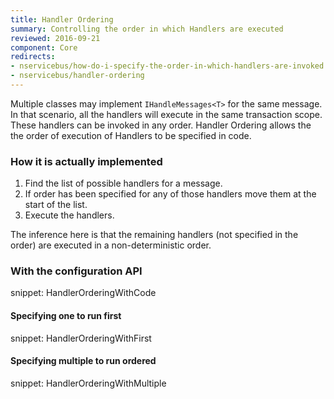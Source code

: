 ```yaml
---
title: Handler Ordering
summary: Controlling the order in which Handlers are executed
reviewed: 2016-09-21
component: Core
redirects:
- nservicebus/how-do-i-specify-the-order-in-which-handlers-are-invoked
- nservicebus/handler-ordering
---
```


Multiple classes may implement `IHandleMessages<T>` for the same message. In that scenario, all the handlers will execute in the same transaction scope. These handlers can be invoked in any order. Handler Ordering allows the the order of execution of Handlers to be specified in code.


### How it is actually implemented

 1. Find the list of possible handlers for a message.
 1. If order has been specified for any of those handlers move them at the start of the list.
 1. Execute the handlers.

The inference here is that the remaining handlers (not specified in the order) are executed in a non-deterministic order.


### With the configuration API

snippet: HandlerOrderingWithCode


#### Specifying one to run first

snippet: HandlerOrderingWithFirst


#### Specifying multiple to run ordered

snippet: HandlerOrderingWithMultiple